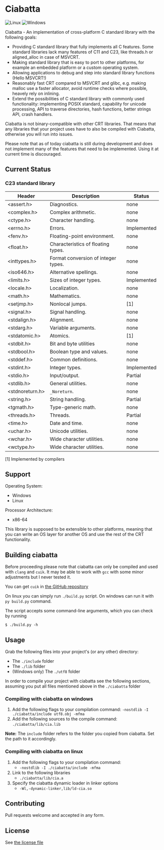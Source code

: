 
# Ciabatta

![Linux](https://github.com/flysand7/ciabatta/actions/workflows/build-linux.yml/badge.svg?event=push)
![Windows](https://github.com/flysand7/ciabatta/actions/workflows/build-windows.yml/badge.svg?event=push)

Ciabatta - An implementation of cross-platform C standard library with the
following goals:

- Providing C standard library that fully implements all C features. Some
  standard libraries lack many features of C11 and C23, like threads.h or
  aligned_alloc in case of MSVCRT.
- Making standard library that is easy to port to other platforms, for example
  an embedded platform or a custom operating system.
- Allowing applications to debug and step into standard library functions
  (Hello MSVCRT!)
- Reasonably fast CRT compared to MSVCRT and glibc, e.g. making malloc use
  a faster allocator, avoid runtime checks where possible, heavely rely on
  inlining.
- Extend the possibilities of C standard library with commonly used
  functionality: implementing POSIX standard, capability for unicode
  processing, API to traverse directories, hash functions, better strings API,
  crash handlers.

Ciabatta is not binary-compatible with other CRT libraries. That means that any
libraries that your project uses have to also be compiled with Ciabatta,
otherwise you will run into issues.

Please note that as of today ciabatta is still during development and does not
implement many of the features that need to be implemented. Using it at current
time is discouraged.

## Current Status

### C23 standard library

| Header          | Description                          | Status      |
| --------------- | ------------------------------------ | ----------- |
| <assert.h>      | Diagnostics.                         | none        |
| <complex.h>     | Complex arithmetic.                  | none        |
| <ctype.h>       | Character handling.                  | none        |
| <errno.h>       | Errors.                              | Implemented |
| <fenv.h>        | Floating-point environment.          | none        |
| <float.h>       | Characteristics of floating types.   | none        |
| <inttypes.h>    | Format conversion of integer types.  | none        |
| <iso646.h>      | Alternative spellings.               | none        |
| <limits.h>      | Sizes of integer types.              | Implemented |
| <locale.h>      | Localization.                        | none        |
| <math.h>        | Mathematics.                         | none        |
| <setjmp.h>      | Nonlocal jumps.                      | [1]         |
| <signal.h>      | Signal handling.                     | none        |
| <stdalign.h>    | Alignment.                           | none        |
| <stdarg.h>      | Variable arguments.                  | none        |
| <stdatomic.h>   | Atomics.                             | [1]         |
| <stdbit.h>      | Bit and byte utilities               | none        |
| <stdbool.h>     | Boolean type and values.             | none        |
| <stddef.h>      | Common definitions.                  | none        |
| <stdint.h>      | Integer types.                       | Implemented |
| <stdio.h>       | Input/output.                        | Partial     |
| <stdlib.h>      | General utilities.                   | none        |
| <stdnoreturn.h> | `_Noreturn`.                         | none        |
| <string.h>      | String handling.                     | Partial     |
| <tgmath.h>      | Type-generic math.                   | none        |
| <threads.h>     | Threads.                             | Partial     |
| <time.h>        | Date and time.                       | none        |
| <uchar.h>       | Unicode utilities.                   | none        |
| <wchar.h>       | Wide character utilities.            | none        |
| <wctype.h>      | Wide character utilities.            | none        |

[1] Implemented by compilers

## Support

Operating System:
- Windows
- Linux

Processor Architecture:
- x86-64

This library is supposed to be extensible to other platforms, meaning that
you can write an OS layer for another OS and use the rest of the CRT
functionality.

## Building ciabatta

Before proceeding please note that ciabatta can only be compiled and used
with `clang` and `cuik`. It may be able to work with `gcc` with some minor adjustments
but I never tested it.

You can get `cuik` in [the GitHub repository](https://github.com/RealNeGate/Cuik)

On linux you can simply run `./build.py` script. On windows can run
it with `py build.py` command.

The script accepts some command-line arguments, which you can check by running

```
$ ./build.py -h
```

## Usage

Grab the following files into your project's (or any other) directory:

- The `./include` folder
- The `./lib` folder
- (Windows only) The `./utf8` folder

In order to compile your project with ciabatta see the following sections,
assuming you put all files mentioned above in the `./ciabatta` folder

### Compiling with ciabatta on windows

1. Add the following flags to your compilation command:
   `-nostdlib -I ./ciabatta/include utf8.obj -mfma`
2. Add the following sources to the compile command:
   `./ciabatta/lib/cia.lib`

**Note:** The `include` folder refers to the folder you copied from ciabatta. Set the path to it accordingly.

### Compiling with ciabatta on linux

1. Add the following flags to your compilation command:
   - `-nostdlib -I ./ciabatta/include -mfma`
2. Link to the following libraries
   - `./ciabatta/lib/cia.a`
3. Specify the ciabatta dynamic loader in linker options
   - `-Wl,-dynamic-linker,lib/ld-cia.so`

## Contributing

Pull requests welcome and accepted in any form.

## License

See [the license file](license)
